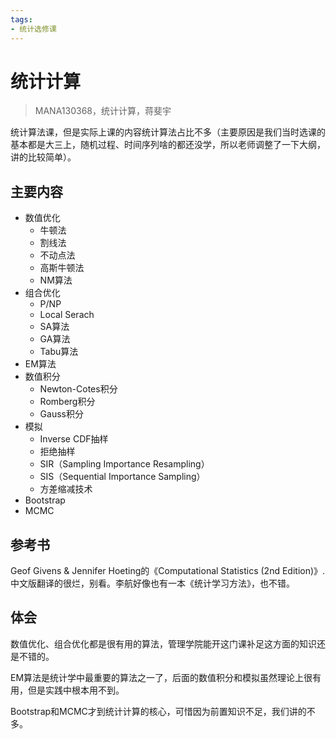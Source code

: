 ```yaml
---
tags:
- 统计选修课
---
```


# 统计计算
> MANA130368，统计计算，蒋斐宇

统计算法课，但是实际上课的内容统计算法占比不多（主要原因是我们当时选课的基本都是大三上，随机过程、时间序列啥的都还没学，所以老师调整了一下大纲，讲的比较简单）。

## 主要内容

- 数值优化
    - 牛顿法
    - 割线法
    - 不动点法
    - 高斯牛顿法
    - NM算法
- 组合优化
    - P/NP
    - Local Serach
    - SA算法
    - GA算法
    - Tabu算法
- EM算法
- 数值积分
    - Newton-Cotes积分
    - Romberg积分
    - Gauss积分
- 模拟
    - Inverse CDF抽样
    - 拒绝抽样
    - SIR（Sampling Importance Resampling）
    - SIS（Sequential Importance Sampling）
    - 方差缩减技术
- Bootstrap
- MCMC

## 参考书
Geof Givens & Jennifer Hoeting的《Computational Statistics (2nd
Edition)》. 中文版翻译的很烂，别看。李航好像也有一本《统计学习方法》，也不错。

## 体会

数值优化、组合优化都是很有用的算法，管理学院能开这门课补足这方面的知识还是不错的。

EM算法是统计学中最重要的算法之一了，后面的数值积分和模拟虽然理论上很有用，但是实践中根本用不到。

Bootstrap和MCMC才到统计计算的核心，可惜因为前置知识不足，我们讲的不多。